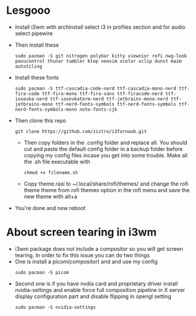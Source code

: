 
# Lesgooo 
* Install i3wm with archinstall select i3 in profiles section and for audio select pipewire

* Then install these

  ```
  sudo pacman -S git nitrogen polybar kitty viewnior rofi nwg-look pavucontrol thunar tumbler btop neovim xcolor xclip dunst maim autotiling 

* Install these fonts
  ```
  sudo pacman -S ttf-cascadia-code-nerd ttf-cascadia-mono-nerd ttf-fira-code ttf-fira-mono ttf-fira-sans ttf-firacode-nerd ttf-iosevka-nerd ttf-iosevkaterm-nerd ttf-jetbrains-mono-nerd ttf-jetbrains-mono ttf-nerd-fonts-symbols ttf-nerd-fonts-symbols ttf-nerd-fonts-symbols-mono noto-fonts-cjk
  ```
* Then clone this repo
  ```
  git clone https://github.com/zistro/i3fornoob.git
  ```
  * Then copy folders in the .config folder and replace all. You should cut and paste the default config folder in a backup folder before copying my config files incase you get into some trouble. Make all the .sh file executable with
     ```
     chmod +x filename.sh
     ```
  
  * Copy theme.rasi to ~/.local/share/rofi/themes/ and change the rofi theme theme from rofi themes option in the rofi menu and save the new theme with alt+a
* You're done and now reboot
# About screen tearing in i3wm 
* i3wm package does not include a compositor so you will get screen tearing. In order to fix this issue you can do two things
* One is install a picom(compositor) and and use my config
  ```
  sudo pacman -S picom
  ```
* Second one is if you have nvdia card and proprietary driver install nvidia-settings and enable force full composition pipeline in X server display configuration part
  and disable flipping in opengl setting
  ```
  sudo pacman -S nvidia-settings
  ```   
  
